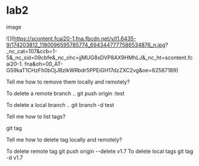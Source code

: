 # lab2


image 

![](https://scontent.fcai20-1.fna.fbcdn.net/v/t1.6435-9/174203812_1180096595785774_6943447777586534876_n.jpg?
_nc_cat=107&ccb=1-5&_nc_sid=09cbfe&_nc_ohc=jjMUG8xDVP8AX9HMhLJ&_nc_ht=scontent.fcai20-1.
fna&oh=00_AT-G59kaT1CHzFh0bOjJBzlkWRbdr5PPEiGH17dzZXC2vg&oe=62587189)

Tell me how to remove them locally and remotely?

To delete a remote branch .. git push origin :test

To delete a local branch .. git branch -d test

Tell me how to list tags?

git tag

Tell me how to delete tag locally and remotely?

To delete remote tag git push origin --delete v1.7 To delete local tags git tag -d v1.7


